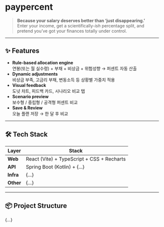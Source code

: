 # paypercent

> **Because your salary deserves better than ‘just disappearing.’**  
> Enter your income, get a scientifically-*ish* percentage split, and pretend you’ve got your finances totally under control.  

---

## ✨ Features

- **Rule-based allocation engine**  
  연봉(또는 월 실수령) + 부채 + 비상금 + 위험성향 → 퍼센트 자동 산출
- **Dynamic adjustments**  
  비상금 부족, 고금리 부채, 변동소득 등 상황별 가중치 적용
- **Visual feedback**  
  도넛 차트, 피드백 카드, 시나리오 비교 탭
- **Scenario preview**  
  보수형 / 중립형 / 공격형 퍼센트 비교
- **Save & Review**  
  오늘 플랜 저장 → 한 달 후 비교

---

## 🛠 Tech Stack

| Layer     | Stack |
|-----------|-------|
| **Web**   | React (Vite) + TypeScript + CSS + Recharts |
| **API**   | Spring Boot (Kotlin) + {...} |
| **Infra** | {...}|
| **Other** | {...}

---

## 📦 Project Structure

{...}
